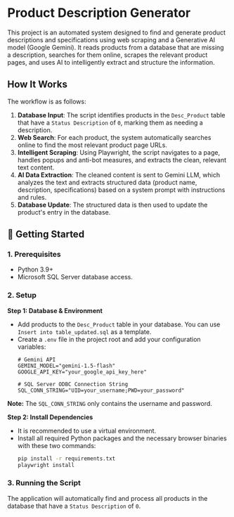 # Product Description Generator

This project is an automated system designed to find and generate product descriptions and specifications using web scraping and a Generative AI model (Google Gemini). It reads products from a database that are missing a description, searches for them online, scrapes the relevant product pages, and uses AI to intelligently extract and structure the information.

## How It Works

The workflow is as follows:
1.  **Database Input**: The script identifies products in the `Desc_Product` table that have a `Status Description` of `0`, marking them as needing a description.
2.  **Web Search**: For each product, the system automatically searches online to find the most relevant product page URLs.
3.  **Intelligent Scraping**: Using Playwright, the script navigates to a page, handles popups and anti-bot measures, and extracts the clean, relevant text content.
4.  **AI Data Extraction**: The cleaned content is sent to Gemini LLM, which analyzes the text and extracts structured data (product name, description, specifications) based on a system prompt with instructions and rules.
5.  **Database Update**: The structured data is then used to update the product's entry in the database.


## 🚀 Getting Started

### 1. Prerequisites

-   Python 3.9+
-   Microsoft SQL Server database access.

### 2. Setup

**Step 1: Database & Environment**
-   Add products to the `Desc_Product` table in your database. You can use `Insert into table_updated.sql` as a template.
-   Create a `.env` file in the project root and add your configuration variables:
    ```env
    # Gemini API
    GEMINI_MODEL="gemini-1.5-flash"
    GOOGLE_API_KEY="your_google_api_key_here"

    # SQL Server ODBC Connection String
    SQL_CONN_STRING="UID=your_username;PWD=your_password"
    ```
**Note:** The `SQL_CONN_STRING` only contains the username and password.

**Step 2: Install Dependencies**
-   It is recommended to use a virtual environment.
-   Install all required Python packages and the necessary browser binaries with these two commands:
    ```bash
    pip install -r requirements.txt
    playwright install
    ```

### 3. Running the Script

The application will automatically find and process all products in the database that have a `Status Description` of `0`.
